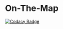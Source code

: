 # On-The-Map

[![Codacy Badge](https://api.codacy.com/project/badge/Grade/7496d5de620b464388acb7f1f887957b)](https://app.codacy.com/gh/WK-CourseWork/On-The-Map?utm_source=github.com&utm_medium=referral&utm_content=WK-CourseWork/On-The-Map&utm_campaign=Badge_Grade_Settings)

